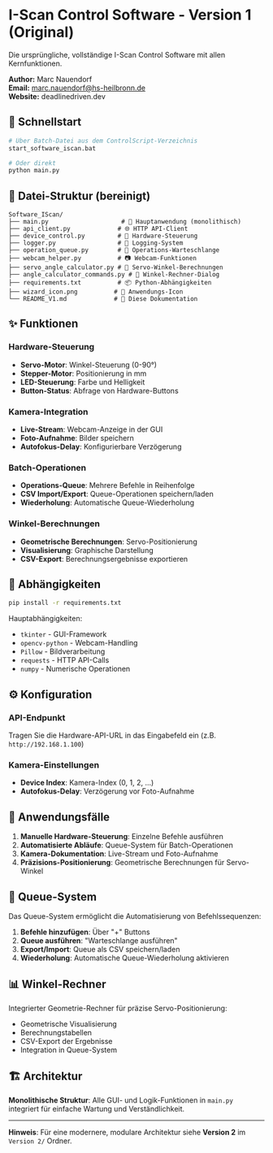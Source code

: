 # I-Scan Control Software - Version 1 (Original)

Die ursprüngliche, vollständige I-Scan Control Software mit allen Kernfunktionen.

**Author:** Marc Nauendorf  
**Email:** marc.nauendorf@hs-heilbronn.de  
**Website:** deadlinedriven.dev

## 🚀 Schnellstart

```bash
# Über Batch-Datei aus dem ControlScript-Verzeichnis
start_software_iscan.bat

# Oder direkt
python main.py
```

## 📁 Datei-Struktur (bereinigt)

```
Software_IScan/
├── main.py                    # 🎯 Hauptanwendung (monolithisch)
├── api_client.py             # 🌐 HTTP API-Client
├── device_control.py         # 🔧 Hardware-Steuerung  
├── logger.py                 # 📝 Logging-System
├── operation_queue.py        # 🔄 Operations-Warteschlange
├── webcam_helper.py          # 📷 Webcam-Funktionen
├── servo_angle_calculator.py # 📐 Servo-Winkel-Berechnungen
├── angle_calculator_commands.py # 🧮 Winkel-Rechner-Dialog
├── requirements.txt          # 📦 Python-Abhängigkeiten
├── wizard_icon.png          # 🎨 Anwendungs-Icon
└── README_V1.md             # 📖 Diese Dokumentation
```

## ✨ Funktionen

### Hardware-Steuerung
- **Servo-Motor**: Winkel-Steuerung (0-90°)
- **Stepper-Motor**: Positionierung in mm
- **LED-Steuerung**: Farbe und Helligkeit
- **Button-Status**: Abfrage von Hardware-Buttons

### Kamera-Integration
- **Live-Stream**: Webcam-Anzeige in der GUI
- **Foto-Aufnahme**: Bilder speichern
- **Autofokus-Delay**: Konfigurierbare Verzögerung

### Batch-Operationen
- **Operations-Queue**: Mehrere Befehle in Reihenfolge
- **CSV Import/Export**: Queue-Operationen speichern/laden
- **Wiederholung**: Automatische Queue-Wiederholung

### Winkel-Berechnungen
- **Geometrische Berechnungen**: Servo-Positionierung
- **Visualisierung**: Graphische Darstellung
- **CSV-Export**: Berechnungsergebnisse exportieren

## 🔧 Abhängigkeiten

```bash
pip install -r requirements.txt
```

Hauptabhängigkeiten:
- `tkinter` - GUI-Framework
- `opencv-python` - Webcam-Handling  
- `Pillow` - Bildverarbeitung
- `requests` - HTTP API-Calls
- `numpy` - Numerische Operationen

## ⚙️ Konfiguration

### API-Endpunkt
Tragen Sie die Hardware-API-URL in das Eingabefeld ein (z.B. `http://192.168.1.100`)

### Kamera-Einstellungen
- **Device Index**: Kamera-Index (0, 1, 2, ...)
- **Autofokus-Delay**: Verzögerung vor Foto-Aufnahme

## 🎯 Anwendungsfälle

1. **Manuelle Hardware-Steuerung**: Einzelne Befehle ausführen
2. **Automatisierte Abläufe**: Queue-System für Batch-Operationen  
3. **Kamera-Dokumentation**: Live-Stream und Foto-Aufnahme
4. **Präzisions-Positionierung**: Geometrische Berechnungen für Servo-Winkel

## 🔄 Queue-System

Das Queue-System ermöglicht die Automatisierung von Befehlssequenzen:

1. **Befehle hinzufügen**: Über "+" Buttons
2. **Queue ausführen**: "Warteschlange ausführen"
3. **Export/Import**: Queue als CSV speichern/laden
4. **Wiederholung**: Automatische Queue-Wiederholung aktivieren

## 📊 Winkel-Rechner

Integrierter Geometrie-Rechner für präzise Servo-Positionierung:
- Geometrische Visualisierung
- Berechnungstabellen  
- CSV-Export der Ergebnisse
- Integration in Queue-System

## 🏗️ Architektur

**Monolithische Struktur**: Alle GUI- und Logik-Funktionen in `main.py` integriert für einfache Wartung und Verständlichkeit.

---

**Hinweis**: Für eine modernere, modulare Architektur siehe **Version 2** im `Version 2/` Ordner.
